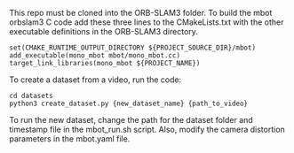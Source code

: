 This repo must be cloned into the ORB-SLAM3 folder.
To build the mbot orbslam3 C code add these three lines to the CMakeLists.txt with the
other executable definitions in the ORB-SLAM3 directory.

```
set(CMAKE_RUNTIME_OUTPUT_DIRECTORY ${PROJECT_SOURCE_DIR}/mbot)
add_executable(mono_mbot mbot/mono_mbot.cc)
target_link_libraries(mono_mbot ${PROJECT_NAME})
```

To create a dataset from a video, run the code:

```
cd datasets
python3 create_dataset.py {new_dataset_name} {path_to_video}
```

To run the new dataset, change the path for the dataset folder and timestamp file in
the mbot_run.sh script. Also, modify the camera distortion parameters in the mbot.yaml
file.
